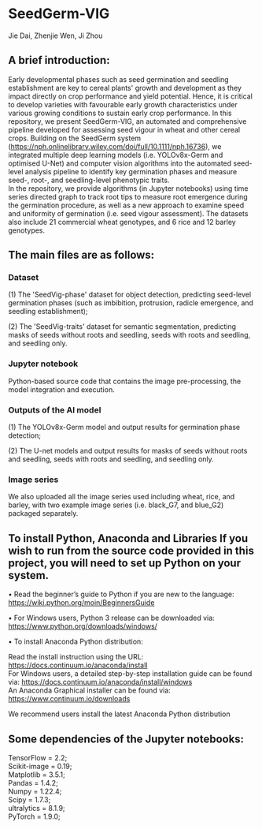 # SeedGerm-VIG
Jie Dai, Zhenjie Wen, Ji Zhou

## A brief introduction:
Early developmental phases such as seed germination and seedling establishment are key to cereal plants' growth and development as they impact directly on crop performance and yield potential. Hence, it is critical to develop varieties with favourable early growth characteristics under various growing conditions to sustain early crop performance. In this repository, we present SeedGerm-VIG, an automated and comprehensive pipeline developed for assessing seed vigour in wheat and other cereal crops. Building on the SeedGerm system (https://nph.onlinelibrary.wiley.com/doi/full/10.1111/nph.16736), we integrated multiple deep learning models (i.e. YOLOv8x-Germ and optimised U-Net) and computer vision algorithms into the automated seed-level analysis pipeline to identify key germination phases and measure seed-, root-, and seedling-level phenotypic traits. <br>
In the repository, we provide algorithms (in Jupyter notebooks) using time series directed graph to track root tips to measure root emergence during the germination procedure, as well as a new approach to examine speed and uniformity of germination (i.e. seed vigour assessment). The datasets also include 21 commercial wheat genotypes, and 6 rice and 12 barley genotypes.

## The main files are as follows:

### Dataset <br>
(1) The 'SeedVig-phase' dataset for object detection, predicting seed-level germination phases (such as imbibition, protrusion, radicle emergence, and seedling establishment); <br>

(2) The 'SeedVig-traits' dataset for semantic segmentation, predicting masks of seeds without roots and seedling, seeds with roots and seedling, and seedling only.

### Jupyter notebook <br> 
Python-based source code that contains the image pre-processing, the model integration and execution.

### Outputs of the AI model <br> 
(1) The YOLOv8x-Germ model and output results for germination phase detection; <br>

(2) The U-net models and output results for masks of seeds without roots and seedling, seeds with roots and seedling, and seedling only.

### Image series
We also uploaded all the image series used including wheat, rice, and barley, with two example image series (i.e. black_G7, and blue_G2) packaged separately.

## To install Python, Anaconda and Libraries If you wish to run from the source code provided in this project, you will need to set up Python on your system.

• Read the beginner’s guide to Python if you are new to the language: https://wiki.python.org/moin/BeginnersGuide

• For Windows users, Python 3 release can be downloaded via: https://www.python.org/downloads/windows/

• To install Anaconda Python distribution:

Read the install instruction using the URL: https://docs.continuum.io/anaconda/install <br>
For Windows users, a detailed step-by-step installation guide can be found via: https://docs.continuum.io/anaconda/install/windows <br>
An Anaconda Graphical installer can be found via: https://www.continuum.io/downloads <br>

We recommend users install the latest Anaconda Python distribution

## Some dependencies of the Jupyter notebooks: <br>
TensorFlow = 2.2; <br>
Scikit-image = 0.19; <br>
Matplotlib = 3.5.1; <br>
Pandas = 1.4.2; <br>
Numpy = 1.22.4; <br>
Scipy = 1.7.3; <br>
ultralytics = 8.1.9; <br>
PyTorch = 1.9.0;
